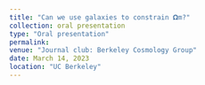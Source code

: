 ```yaml
---
title: "Can we use galaxies to constrain 𝛀m?"
collection: oral presentation
type: "Oral presentation"
permalink:
venue: "Journal club: Berkeley Cosmology Group"
date: March 14, 2023
location: "UC Berkeley"
---
```

